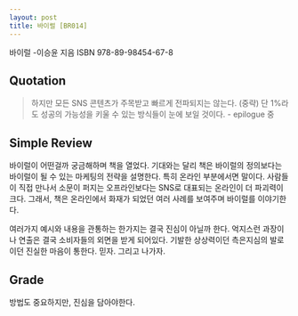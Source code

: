```yaml
---
layout: post
title: 바이럴 [BR014]
---
```


바이럴
-이승윤 지음
ISBN 978-89-98454-67-8

## Quotation <i class="fa fa-quote-left" aria-hidden="true"></i>

>하지만 모든 SNS 콘텐츠가 주목받고 빠르게 전파되지는 않는다. (중략) 단 1%라도 성공의 가능성을 키울 수 있는 방식들이 눈에 보일 것이다. - epilogue 중

## Simple Review <i class="fa fa-comment" aria-hidden="true"></i>

<span class="drop">바</span>이럴이 어떤걸까 궁금해하며 책을 열었다. 기대와는 달리 책은 바이럴의 정의보다는 바이럴이 될 수 있는 마케팅의 전략을 설명한다. 특히 온라인 부분에서면 말이다. 사람들이 직접 만나서 소문이 퍼지는 오프라인보다는 SNS로 대표되는 온라인이 더 파괴력이 크다. 그래서, 책은 온라인에서 화재가 되었던 여러 사례를 보여주며 바이럴를 이야기한다.

<span class="em">여러가지 예시와 내용을 관통하는 한가지는 결국 진심이 아닐까 한다.</span> 억지스런 과장이나 연출은 결국 소비자들의 외면을 받게 되어있다. 기발한 상상력이던 측은지심의 발로이던 진실한 마음이 통한다. 믿자. 그리고 나가자.

## Grade <i class="fa fa-paragraph" aria-hidden="true"></i>

<i class="fa fa-star" aria-hidden="true"></i>
<i class="fa fa-star" aria-hidden="true"></i>
<i class="fa fa-star-o" aria-hidden="true"></i>
<!-- <i class="fa fa-star-half-o" aria-hidden="true"></i> -->
<!-- <i class="fa fa-star-o" aria-hidden="true"></i> -->
<i class="fa fa-star-o" aria-hidden="true"></i>
<i class="fa fa-star-o" aria-hidden="true"></i>

방법도 중요하지만, 진심을 담아야한다.